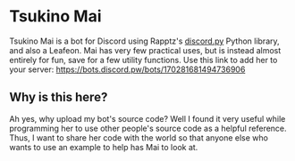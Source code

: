 # Tsukino Mai
Tsukino Mai is a bot for Discord using Rapptz's [discord.py](https://github.com/Rapptz/discord.py) Python library, and also a Leafeon.
Mai has very few practical uses, but is instead almost entirely for fun, save for a few utility functions.
Use this link to add her to your server:
https://bots.discord.pw/bots/170281681494736906

## Why is this here?
Ah yes, why upload my bot's source code? Well I found it very useful while programming her to use other people's source code as a helpful reference. Thus, I want to share her code with the world so that anyone else who wants to use an example to help has Mai to look at.